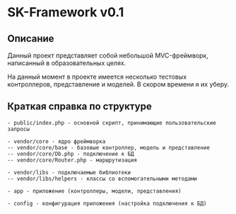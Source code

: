 # SK-Framework v0.1

## Описание

Данный проект представляет собой небольшой MVC-фреймворк, написанный в образовательных целях.

На данный момент в проекте имеется несколько тестовых контроллеров, представление и моделей. В скором времени я их уберу.


## Краткая справка по структуре


```
- public/index.php - основной скрипт, принимающие пользовательские запросы

- vendor/core - ядро фреймворка
-- vendor/core/base - базовые контроллер, модель и представление
-- vendor/core/Db.php - подключение к БД
-- vendor/core/Router.php - маршрутизация

- vendor/libs - подключаемые библиотеки
-- vendor/libs/helpers - классы со вспомогательными методами

- app - приложение (контроллеры, модели, представления)

- config - конфигурация приложения (настройка подключения к БД)

```